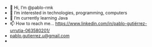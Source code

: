 - 👋 Hi, I’m @pablo-rmk
- 👀 I’m interested in technologies, programming, computers
- 🌱 I’m currently learning Java
- 📫 How to reach me... https://www.linkedin.com/in/pablo-gutiérrez-urrutia-063580201/
- pablo.gutierrez.u@gmail.com
-

<!---
pablo-rmk/pablo-rmk is a ✨ special ✨ repository because its `README.md` (this file) appears on your GitHub profile.
You can click the Preview link to take a look at your changes.
--->
